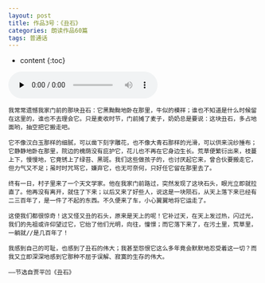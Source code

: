 ```yaml
---
layout: post
title: 作品3号：《丑石》
categories: 朗读作品60篇
tags: 普通话
---
```


* content
{:toc}



<audio id="audio" controls="" preload="none">
<source id="m4a" src="https://www.conceptenglish.cn/x/PTH60/03丑石.m4a">
</audio>



```
我常常遗憾我家门前的那块丑石：它黑黝黝地卧在那里，牛似的模祥；谁也不知道是什么时候留在这里的，谁也不去理会它。只是麦收时节，门前摊了麦子，奶奶总是要说：这块丑石，多占地面哟，抽空把它搬走吧。

它不像汉白玉那样的细腻，可以凿下刻字雕花，也不像大青石那样的光滑，可以供来浣纱捶布；它静静地卧在那里，院边的槐荫没有庇护它，花儿也不再在它身边生长。荒草便繁衍出来，枝蔓上下，慢慢地，它竟锈上了绿苔、黑斑。我们这些做孩子的，也讨厌起它来，曾合伙要搬走它，但力气又不足；虽时时咒骂它，嫌弃它，也无可奈何，只好任它留在那里去了。

终有一日，村子里来了一个天文学家。他在我家门前路过，突然发现了这块石头，眼光立即就拉直了。他再没有离开，就住了下来；以后又来了好些人，说这是一块陨石，从天上落下来已经有二三百年了，是一件了不起的东西。不久便来了车，小心翼翼地将它运走了。

这使我们都很惊奇！这又怪又丑的石头，原来是天上的呢！它补过天，在天上发过热，闪过光，我们的先祖或许仰望过它，它绐了他们光明，向往，憧憬；而它落下来了，在污土里，荒草里，一躺就//是几百年了！

我感到自己的可耻，也感到了丑石的伟大；我甚至怨恨它这么多年竟会默默地忍受着这一切？而我又立即深深地感到它那种不屈于误解、寂寞的生存的伟大。

——节选自贾平凹《丑石》

```
